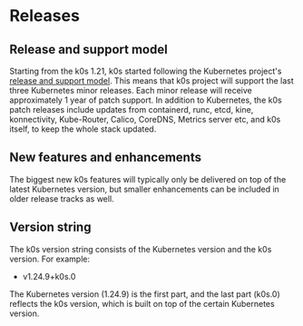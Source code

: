# Releases

## Release and support model

Starting from the k0s 1.21, k0s started following the Kubernetes project's [release and support model](https://kubernetes.io/releases/). This means that k0s project will support the last three Kubernetes minor releases. Each minor release will receive approximately 1 year of patch support. In addition to Kubernetes, the k0s patch releases include updates from containerd, runc, etcd, kine, konnectivity, Kube-Router, Calico, CoreDNS, Metrics server etc, and k0s itself, to keep the whole stack updated.

## New features and enhancements

The biggest new k0s features will typically only be delivered on top of the latest Kubernetes version, but smaller enhancements can be included in older release tracks as well.

## Version string

The k0s version string consists of the Kubernetes version and the k0s version. For example:

- v1.24.9+k0s.0

The Kubernetes version (1.24.9) is the first part, and the last part (k0s.0) reflects the k0s version, which is built on top of the certain Kubernetes version.
